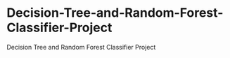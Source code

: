 # Decision-Tree-and-Random-Forest-Classifier-Project
Decision Tree and Random Forest Classifier Project
